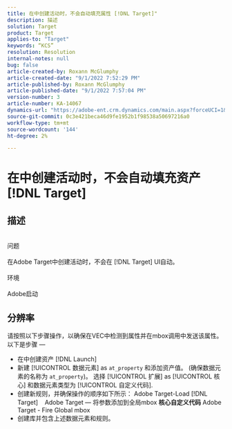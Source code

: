 ```yaml
---
title: 在中创建活动时，不会自动填充属性 [!DNL Target]"
description: 描述
solution: Target
product: Target
applies-to: "Target"
keywords: “KCS”
resolution: Resolution
internal-notes: null
bug: false
article-created-by: Roxann McGlumphy
article-created-date: "9/1/2022 7:52:29 PM"
article-published-by: Roxann McGlumphy
article-published-date: "9/1/2022 7:57:04 PM"
version-number: 3
article-number: KA-14067
dynamics-url: "https://adobe-ent.crm.dynamics.com/main.aspx?forceUCI=1&pagetype=entityrecord&etn=knowledgearticle&id=80b37b96-2f2a-ed11-9db1-002248086a27"
source-git-commit: 0c3e421beca46d9fe1952b1f98538a50697216a0
workflow-type: tm+mt
source-wordcount: '144'
ht-degree: 2%

---
```


# 在中创建活动时，不会自动填充资产 [!DNL Target]

## 描述

<br>问题<br><br>
在Adobe Target中创建活动时，不会在 [!DNL Target] UI自动。
<br><br>环境<br><br>
Adobe启动


## 分辨率


请按照以下步骤操作，以确保在VEC中检测到属性并在mbox调用中发送该属性。 以下是步骤 — 

- 在中创建资产 [!DNL Launch]
- 新建 [!UICONTROL 数据元素] as `at_property` 和添加资产值。 (确保数据元素的名称为 `at_property`)。 选择 [!UICONTROL 扩展] as [!UICONTROL 核心] 和数据元素类型为 [!UICONTROL 自定义代码].
- 创建新规则，并确保操作的顺序如下所示： Adobe Target-Load [!DNL Target]    Adobe Target — 将参数添加到全局mbox  <b>核心自定义代码</b>  Adobe Target - Fire Global mbox
- 创建库并包含上述数据元素和规则。



